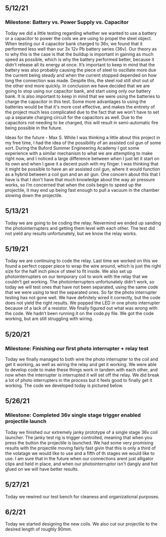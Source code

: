 ## 5/12/21
### Milestone: Battery vs. Power Supply vs. Capacitor


Today we did a little testing regarding whether we wanted to use a battery or a capacitor to power the coils we are using to propel the steel object. When testing our 4 
capacitor bank charged to 36v, we found that it performed less well than our 3x 12v Pb battery series (36v). Our theory as to why this is the case is that the buildup is important 
in gaining as much speed as possible, which is why the battery performed better, because it didn’t release all its energy at once. It’s important to keep in mind that the battery 
was also probably causing the piece of steel to oscillate more due the current being steady and when the current stopped depended on how long the connection was made. Despite this, 
the steel rod still shot out of the other end more quickly.  In conclusion we have decided that we are going to stop using our capacitor bank, and start using only our battery 
bank. It is also important to keep in mind that we were using the batteries to charge the capacitor in this test. Some more advantages to using the batteries would be that it's 
more cost effective, and makes the entirety of the project much less complicated due to the fact that we won't have to set up a separate charging circuit for the capacitors as 
well. Due to the capacitors not needing to be charged, this will result in semi-automatic fire being possible in the future. 

Ideas for the future - Max S.
While I was thinking a little about this project in my free time, I had the idea of the possibility of an assisted coil gun of some sort. During the Buford Summer Engineering 
Academy I got some experience with a similar mechanism to what we are attempting to make right now, and I noticed a large difference between when I just let it start on its own 
and when I gave it a decent push with my finger. I was thinking that it might be possible to have an air assisted coil gun, where it would function as a hybrid between a coil gun 
and an air gun. One concern about this that I have is that I don't have that much knowledge about the way air pressure works, so I’m concerned that when the coils begin to speed 
up the projectile, it may end up being fast enough to pull a vacuum in the chamber slowing down the projectile. 

## 5/13/21
Today we are going to be coding the relay. Nevermind we ended up sanding the photointerrupters and getting them level with each other. The test did not yield any results unfortunately, but we know the relay works.

## 5/19/21
Today we are continuing to code the relay. Last time we worked on this we found a perfect copper piece to wrap the wire around, which is just the right size for the half inch piece of steel to fit inside. We also set up photointerrupters on our temporary coil to work with the relay that we couldn’t get working. The photointerrupters unfortunately didn’t work, so today we will test ones that have not been separated, using the same code that we were using to test the separated ones. So far the photo interrupter testing has not gone well. We have definitely wired it correctly, but the code does not yield the right results. We popped the LED in one photo interrupter because of a lack of a resistor. We finally figured out what was wrong with the code. We hadn’t been running it on the code.py file. We got the code working, but are still struggling with wiring.

## 5/20/21
### Milestone: Finishing our first photo interrupter + relay test
Today we finally managed to both wire the photo interrupter to the coil and get it working, as well as wiring the relay and get it working. We were able to develop code to make these things work in tandem with each other, and now when the interrupter is interrupted it will set off the relay. We did break a lot of photo interrupters in the process but it feels good to finally get it working. The code we developed today is pictured below.

## 5/26/21
### Milestone: Completed 36v single stage trigger enabled projectile launch
Today we finished our extremely janky prototype of a single stage 36v coil launcher. The janky test rig is trigger controlled, meaning that when you press the button the projectile is launched. We had some very promising results with the projectile moving fairly fast givin that this is only a third of the volatage we would like to use and a fifth of th stages we would like to use. I am sure that in the future when our connections arent just alligator clips and held in place, and when our photointerruptor isn't dangly and hot glued on we will have better results. 

## 5/27/21
Today we rewired our test bench for cleaness and organizational purposes. 

## 6/2/21
Today we started designing the new coils. We also cut our projectile to the desired length of roughly 90mm.
